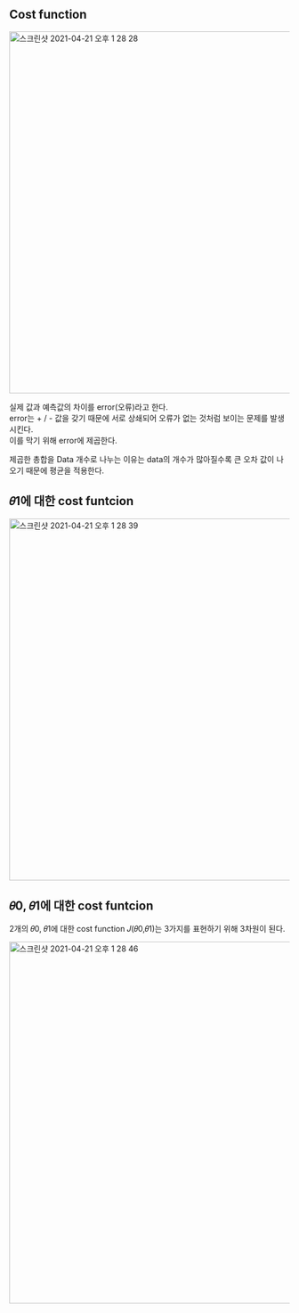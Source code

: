 <h2>Cost function</h2>


<img width="650" alt="스크린샷 2021-04-21 오후 1 28 28" src="https://user-images.githubusercontent.com/54436228/115496906-994a0280-a2a5-11eb-8bf2-2bae9d1da190.png">

실제 값과 예측값의 차이를 error(오류)라고 한다.<br>
error는 + / - 값을 갖기 때문에 서로 상쇄되어 오류가 없는 것처럼 보이는 문제를 발생시킨다. <br>
이를 막기 위해 error에 제곱한다.

제곱한 총합을 Data 개수로 나누는 이유는 data의 개수가 많아질수록 큰 오차 값이 나오기 때문에 평균을 적용한다. <br>

<h2>𝜃1에 대한 cost funtcion</h2>

<img width="650" alt="스크린샷 2021-04-21 오후 1 28 39" src="https://user-images.githubusercontent.com/54436228/115497271-50df1480-a2a6-11eb-847b-50cc54ac1e46.png">


<h2>𝜃0, 𝜃1에 대한 cost funtcion</h2>

2개의 𝜃0, 𝜃1에 대한 cost function 𝐽(𝜃0,𝜃1)는 3가지를 표현하기 위해 3차원이 된다.<br>

<img width="650" alt="스크린샷 2021-04-21 오후 1 28 46" src="https://user-images.githubusercontent.com/54436228/115497411-913e9280-a2a6-11eb-99ca-e693de159757.png">

